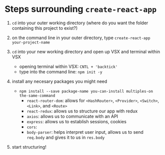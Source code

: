 # Steps surrounding `create-react-app`

1. `cd` into your outer working directory (where do you want the folder containing this project to exist?)

2. on the command line in your outer directory, type `create-react-app your-project-name`

3. `cd` into your new working directory and open up VSX and terminal within VSX
   - opening terminal within VSX: `CNTL + 'backtick'`
   - type into the command line: `npm init -y`

4. install any necesary packages you might need
   - `npm install --save package-name you-can-install multiples-on the-same-command`
      + `react-router-dom`: allows for `<HashRouter>`, `<Provider>`, `<Switch>`, `<Link>`, and `<Route>`
      + `react-redux`: allows us to structure our app with redux
      + `axios`: allows us to communicate with an API
      + `express`: allows us to establish sessions, cookies
      + `cors`:
      + `body-parser`: helps interpret user input, allows us to send `req.body` and gives it to us in `res.body`

5. start structuring! 